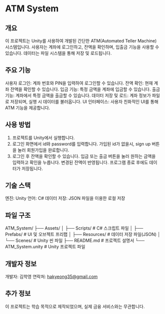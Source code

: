 # ATM System

## 개요
이 프로젝트는 Unity를 사용하여 개발된 간단한 ATM(Automated Teller Machine) 시스템입니다. 사용자는 계좌에 로그인하고, 잔액을 확인하며, 입출금 기능을 사용할 수 있습니다. 데이터는 파일 시스템을 통해 저장 및 로드됩니다.

## 주요 기능
사용자 로그인: 계좌 번호와 PIN을 입력하여 로그인할 수 있습니다.
잔액 확인: 현재 계좌 잔액을 확인할 수 있습니다.
입금 기능: 특정 금액을 계좌에 입금할 수 있습니다.
출금 기능: 계좌에서 특정 금액을 출금할 수 있습니다.
데이터 저장 및 로드: 계좌 정보가 파일로 저장되며, 실행 시 데이터를 불러옵니다.
UI 인터페이스: 사용자 친화적인 UI를 통해 ATM 기능을 제공합니다.

## 사용 방법
1. 프로젝트를 Unity에서 실행합니다.
2. 로그인 화면에서 id와 password를 입력합니다.
가입된 id가 없을시, sign up 버튼을 눌러 회원가입을 완료합니다.
3. 로그인 후 잔액을 확인할 수 있습니다.
입금 또는 출금 버튼을 눌러 원하는 금액을 입력하고 확인을 누릅니다.
변경된 잔액이 반영됩니다.
프로그램 종료 후에도 데이터가 저장됩니다.


## 기술 스택
엔진: Unity
언어: C#
데이터 저장: JSON 파일을 이용한 로컬 저장

## 파일 구조
ATM_System/
├── Assets/
│   ├── Scripts/        # C# 스크립트 파일
│   ├── Prefabs/        # UI 및 오브젝트 프리팹
│   ├── Resources/      # 데이터 저장 파일(JSON)
│   └── Scenes/         # Unity 씬 파일
├── README.md           # 프로젝트 설명서
└── ATM_System.unity    # Unity 프로젝트 파일

## 개발자 정보
개발자: 김학영
연락처: hakyeong35@gmail.com

## 추가 정보
이 프로젝트는 학습 목적으로 제작되었으며, 실제 금융 서비스와는 무관합니다.
